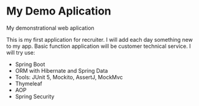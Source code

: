 # My Demo Aplication
My demonstrational web aplication

This is my first application for recruiter. 
I will add each day something new to my app. 
Basic function application will be customer technical service. 
I will try use:
  - Spring Boot
  - ORM with Hibernate and Spring Data
  - Tools: JUnit 5, Mockito, AssertJ, MockMvc
  - Thymeleaf
  - AOP
  - Spring Security

